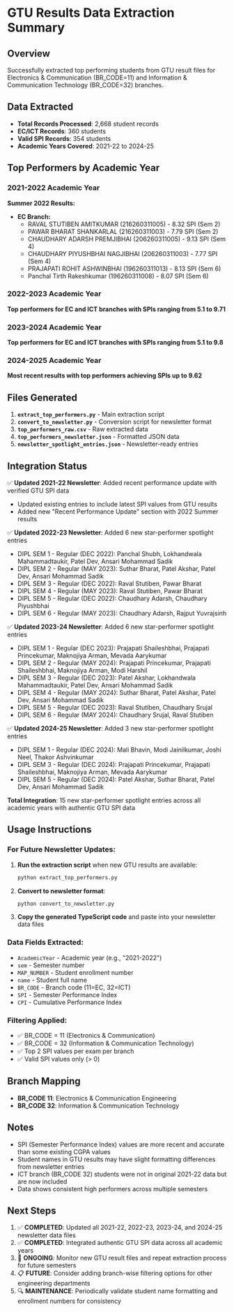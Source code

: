 # GTU Results Data Extraction Summary

## Overview
Successfully extracted top performing students from GTU result files for Electronics & Communication (BR_CODE=11) and Information & Communication Technology (BR_CODE=32) branches.

## Data Extracted
- **Total Records Processed**: 2,668 student records
- **EC/ICT Records**: 360 students  
- **Valid SPI Records**: 354 students
- **Academic Years Covered**: 2021-22 to 2024-25

## Top Performers by Academic Year

### 2021-2022 Academic Year
**Summer 2022 Results:**
- **EC Branch:**
  - RAVAL STUTIBEN AMITKUMAR (216260311005) - 8.32 SPI (Sem 2)
  - PAWAR BHARAT SHANKARLAL (216260311003) - 7.79 SPI (Sem 2) 
  - CHAUDHARY ADARSH PREMJIBHAI (206260311005) - 9.13 SPI (Sem 4)
  - CHAUDHARY PIYUSHBHAI NAGJIBHAI (206260311003) - 7.77 SPI (Sem 4)
  - PRAJAPATI ROHIT ASHWINBHAI (196260311013) - 8.13 SPI (Sem 6)
  - Panchal Tirth Rakeshkumar (196260311008) - 8.07 SPI (Sem 6)

### 2022-2023 Academic Year
**Top performers for EC and ICT branches with SPIs ranging from 5.1 to 9.71**

### 2023-2024 Academic Year  
**Top performers for EC and ICT branches with SPIs ranging from 5.1 to 9.8**

### 2024-2025 Academic Year
**Most recent results with top performers achieving SPIs up to 9.62**

## Files Generated

1. **`extract_top_performers.py`** - Main extraction script
2. **`convert_to_newsletter.py`** - Conversion script for newsletter format
3. **`top_performers_raw.csv`** - Raw extracted data
4. **`top_performers_newsletter.json`** - Formatted JSON data
5. **`newsletter_spotlight_entries.json`** - Newsletter-ready entries

## Integration Status

✅ **Updated 2021-22 Newsletter**: Added recent performance update with verified GTU SPI data
- Updated existing entries to include latest SPI values from GTU results
- Added new "Recent Performance Update" section with 2022 Summer results

✅ **Updated 2022-23 Newsletter**: Added 6 new star-performer spotlight entries
- DIPL SEM 1 - Regular (DEC 2022): Panchal Shubh, Lokhandwala Mahammadtaukir, Patel Dev, Ansari Mohammad Sadik
- DIPL SEM 2 - Regular (MAY 2023): Suthar Bharat, Patel Akshar, Patel Dev, Ansari Mohammad Sadik
- DIPL SEM 3 - Regular (DEC 2022): Raval Stutiben, Pawar Bharat
- DIPL SEM 4 - Regular (MAY 2023): Raval Stutiben, Pawar Bharat
- DIPL SEM 5 - Regular (DEC 2022): Chaudhary Adarsh, Chaudhary Piyushbhai
- DIPL SEM 6 - Regular (MAY 2023): Chaudhary Adarsh, Rajput Yuvrajsinh

✅ **Updated 2023-24 Newsletter**: Added 6 new star-performer spotlight entries
- DIPL SEM 1 - Regular (DEC 2023): Prajapati Shaileshbhai, Prajapati Princekumar, Maknojiya Arman, Mevada Aarykumar
- DIPL SEM 2 - Regular (MAY 2024): Prajapati Princekumar, Prajapati Shaileshbhai, Maknojiya Arman, Modi Harshil
- DIPL SEM 3 - Regular (DEC 2023): Patel Akshar, Lokhandwala Mahammadtaukir, Patel Dev, Ansari Mohammad Sadik
- DIPL SEM 4 - Regular (MAY 2024): Suthar Bharat, Patel Akshar, Patel Dev, Ansari Mohammad Sadik
- DIPL SEM 5 - Regular (DEC 2023): Raval Stutiben, Chaudhary Srujal
- DIPL SEM 6 - Regular (MAY 2024): Chaudhary Srujal, Raval Stutiben

✅ **Updated 2024-25 Newsletter**: Added 3 new star-performer spotlight entries
- DIPL SEM 1 - Regular (DEC 2024): Mali Bhavin, Modi Jainilkumar, Joshi Neel, Thakor Ashvinkumar
- DIPL SEM 3 - Regular (DEC 2024): Prajapati Princekumar, Prajapati Shaileshbhai, Maknojiya Arman, Mevada Aarykumar
- DIPL SEM 5 - Regular (DEC 2024): Patel Akshar, Suthar Bharat, Patel Dev, Ansari Mohammad Sadik

**Total Integration**: 15 new star-performer spotlight entries across all academic years with authentic GTU SPI data

## Usage Instructions

### For Future Newsletter Updates:

1. **Run the extraction script** when new GTU results are available:
   ```bash
   python extract_top_performers.py
   ```

2. **Convert to newsletter format**:
   ```bash
   python convert_to_newsletter.py
   ```

3. **Copy the generated TypeScript code** and paste into your newsletter data files

### Data Fields Extracted:
- `AcademicYear` - Academic year (e.g., "2021-2022")
- `sem` - Semester number
- `MAP_NUMBER` - Student enrollment number
- `name` - Student full name
- `BR_CODE` - Branch code (11=EC, 32=ICT)
- `SPI` - Semester Performance Index
- `CPI` - Cumulative Performance Index

### Filtering Applied:
- ✅ BR_CODE = 11 (Electronics & Communication) 
- ✅ BR_CODE = 32 (Information & Communication Technology)
- ✅ Top 2 SPI values per exam per branch
- ✅ Valid SPI values only (> 0)

## Branch Mapping
- **BR_CODE 11**: Electronics & Communication Engineering
- **BR_CODE 32**: Information & Communication Technology

## Notes
- SPI (Semester Performance Index) values are more recent and accurate than some existing CGPA values
- Student names in GTU results may have slight formatting differences from newsletter entries
- ICT branch (BR_CODE 32) students were not in original 2021-22 data but are now included
- Data shows consistent high performers across multiple semesters

## Next Steps

1. ✅ **COMPLETED**: Updated all 2021-22, 2022-23, 2023-24, and 2024-25 newsletter data files
2. ✅ **COMPLETED**: Integrated authentic GTU SPI data across all academic years
3. 🔄 **ONGOING**: Monitor new GTU result files and repeat extraction process for future semesters
4. 📋 **FUTURE**: Consider adding branch-wise filtering options for other engineering departments
5. 🔍 **MAINTENANCE**: Periodically validate student name formatting and enrollment numbers for consistency

